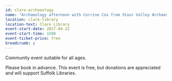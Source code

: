 ```yaml
---
id: clare-archaeology
name: "Archaeology afternoon with Corrine Cox from Stour Valley Archaeology"
location: clare-library
location-text: Clare Library
event-start-date: 2017-04-22
event-start-time: 1500
event-ticket-price: free
breadcrumb: y
---
```


Community event suitable for all ages.

Please book in advance. This event is free, but donations are appreciated and will support Suffolk Libraries.
